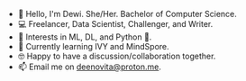 - 👋 Hello, I'm Dewi. She/Her. Bachelor of Computer Science.
- 💻 Freelancer, Data Scientist, Challenger, and Writer.
- 👀 Interests in ML, DL, and Python 🐍.
- 🌱 Currently learning IVY and MindSpore.
- 🤓 Happy to have a discussion/collaboration together.
- 📫 Email me on deenovita@proton.me.

<!---
deenovita/deenovita is a ✨ special ✨ repository because its `README.md` (this file) appears on your GitHub profile.
You can click the Preview link to take a look at your changes.
--->
